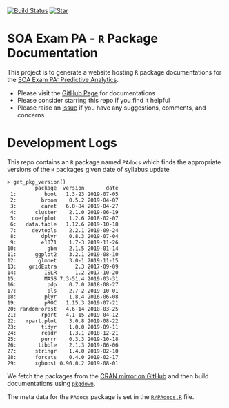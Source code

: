 [![Build Status](https://travis-ci.org/Haoen-Cui/SOA-Exam-PA-R-Package-Documentation.svg?branch=master)](https://travis-ci.org/Haoen-Cui/SOA-Exam-PA-R-Package-Documentation)
[![Star](https://githubbadges.com/star.svg?user=haoen-cui&repo=SOA-Exam-PA-R-Package-Documentation)](https://github.com/haoen-cui/SOA-Exam-PA-R-Package-Documentation)

# SOA Exam PA - `R` Package Documentation

This project is to generate a website hosting `R` package documentations for the [SOA Exam PA: Predictive Analytics](https://www.soa.org/education/exam-req/edu-exam-pa-detail/).

- Please visit the [GitHub Page](https://haoen-cui.github.io/SOA-Exam-PA-R-Package-Documentation/) for documentations
- Please consider starring this repo if you find it helpful
- Please raise an [issue](https://github.com/Haoen-Cui/SOA-Exam-PA-R-Package-Documentation/issues) if you have any suggestions, comments, and concerns

# Development Logs

This repo contains an `R` package named `PAdocs` which finds the appropriate versions of the `R` packages given date of syllabus update
```
> get_pkg_version()
         package  version       date
 1:         boot   1.3-23 2019-07-05
 2:        broom    0.5.2 2019-04-07
 3:        caret   6.0-84 2019-04-27
 4:      cluster    2.1.0 2019-06-19
 5:     coefplot    1.2.6 2018-02-07
 6:   data.table   1.12.6 2019-10-18
 7:     devtools    2.2.1 2019-09-24
 8:        dplyr    0.8.3 2019-07-04
 9:        e1071    1.7-3 2019-11-26
10:          gbm    2.1.5 2019-01-14
11:      ggplot2    3.2.1 2019-08-10
12:       glmnet    3.0-1 2019-11-15
13:    gridExtra      2.3 2017-09-09
14:         ISLR      1.2 2017-10-20
15:         MASS 7.3-51.4 2019-03-31
16:          pdp    0.7.0 2018-08-27
17:          pls    2.7-2 2019-10-01
18:         plyr    1.8.4 2016-06-08
19:         pROC   1.15.3 2019-07-21
20: randomForest   4.6-14 2018-03-25
21:        rpart   4.1-15 2019-04-12
22:   rpart.plot    3.0.8 2019-08-22
23:        tidyr    1.0.0 2019-09-11
24:        readr    1.3.1 2018-12-21
25:        purrr    0.3.3 2019-10-18
26:       tibble    2.1.3 2019-06-06
27:      stringr    1.4.0 2019-02-10
28:      forcats    0.4.0 2019-02-17
29:      xgboost 0.90.0.2 2019-08-01
```
We fetch the packages from the [CRAN mirror on GitHub](https://github.com/cran) and then build documentations using [`pkgdown`](https://pkgdown.r-lib.org/index.html).

The meta data for the `PAdocs` package is set in the [`R/PAdocs.R`](https://github.com/Haoen-Cui/SOA-Exam-PA-R-Package-Documentation/blob/master/R/PAdocs.R) file.
